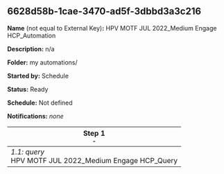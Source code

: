 ## 6628d58b-1cae-3470-ad5f-3dbbd3a3c216

**Name** (not equal to External Key)**:** HPV MOTF JUL 2022_Medium Engage HCP_Automation

**Description:** n/a

**Folder:** my automations/

**Started by:** Schedule

**Status:** Ready

**Schedule:** Not defined

**Notifications:** _none_


| Step 1<br>_<small>-</small>_ |
| --- |
| _1.1: query_<br>HPV MOTF JUL 2022_Medium Engage HCP_Query |
